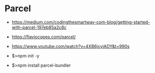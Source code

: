 
# Parcel
- https://medium.com/codingthesmartway-com-blog/getting-started-with-parcel-197eb85a2c8c
- https://flaviocopes.com/parcel/
- https://www.youtube.com/watch?v=4XB6jcyiADY&t=990s

- $>npm init -y
- $>npm install parcel-bundler